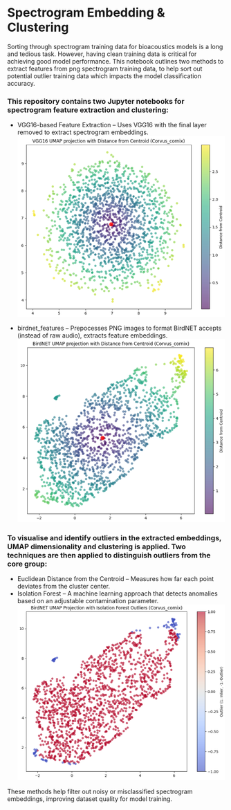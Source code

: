 # Spectrogram Embedding & Clustering
Sorting through spectrogram training data for bioacoustics models is a long and tedious task. However, having clean training data is critical for achieving good model performance. This notebook outlines two methods to extract features from png spectrogram training data, to help sort out potential outlier training data which impacts the model classification accuracy.

### This repository contains two Jupyter notebooks for spectrogram feature extraction and clustering:
- VGG16-based Feature Extraction – Uses VGG16 with the final layer removed to extract spectrogram embeddings.
![alt text](plots/vgg16_centroid.png)

- birdnet_features – Prepocesses PNG images to format BirdNET accepts (instead of raw audio), extracts feature embeddings.
![alt text](plots/birdnet_centroid.png)

### To visualise and identify outliers in the extracted embeddings, UMAP dimensionality and clustering is applied. Two techniques are then applied to distinguish outliers from the core group:
- Euclidean Distance from the Centroid – Measures how far each point deviates from the cluster center.
- Isolation Forest – A machine learning approach that detects anomalies based on an adjustable contamination parameter.
![alt text](plots/birdnet_isolation_forest.png)

These methods help filter out noisy or misclassified spectrogram embeddings, improving dataset quality for model training.